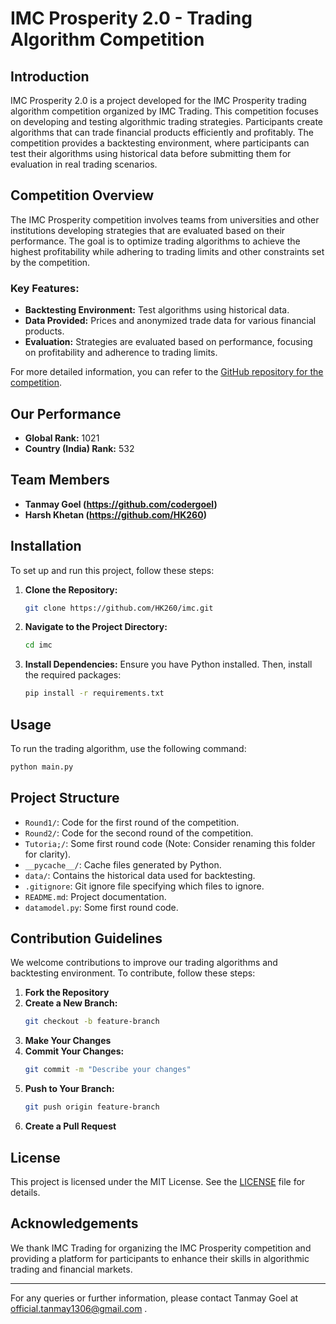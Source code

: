 # IMC Prosperity 2.0 - Trading Algorithm Competition

## Introduction

IMC Prosperity 2.0 is a project developed for the IMC Prosperity trading algorithm competition organized by IMC Trading. This competition focuses on developing and testing algorithmic trading strategies. Participants create algorithms that can trade financial products efficiently and profitably. The competition provides a backtesting environment, where participants can test their algorithms using historical data before submitting them for evaluation in real trading scenarios.

## Competition Overview

The IMC Prosperity competition involves teams from universities and other institutions developing strategies that are evaluated based on their performance. The goal is to optimize trading algorithms to achieve the highest profitability while adhering to trading limits and other constraints set by the competition.

### Key Features:
- **Backtesting Environment:** Test algorithms using historical data.
- **Data Provided:** Prices and anonymized trade data for various financial products.
- **Evaluation:** Strategies are evaluated based on performance, focusing on profitability and adherence to trading limits.

For more detailed information, you can refer to the [GitHub repository for the competition](https://github.com/benbates30/IMC-Prosperity).

## Our Performance

- **Global Rank:** 1021
- **Country (India) Rank:** 532

## Team Members

- **Tanmay Goel (https://github.com/codergoel)**
- **Harsh Khetan (https://github.com/HK260)**

## Installation

To set up and run this project, follow these steps:

1. **Clone the Repository:**
   ```bash
   git clone https://github.com/HK260/imc.git
   ```
2. **Navigate to the Project Directory:**
   ```bash
   cd imc
   ```
3. **Install Dependencies:**
   Ensure you have Python installed. Then, install the required packages:
   ```bash
   pip install -r requirements.txt
   ```

## Usage

To run the trading algorithm, use the following command:
```bash
python main.py
```

## Project Structure

- `Round1/`: Code for the first round of the competition.
- `Round2/`: Code for the second round of the competition.
- `Tutoria;/`: Some first round code (Note: Consider renaming this folder for clarity).
- `__pycache__/`: Cache files generated by Python.
- `data/`: Contains the historical data used for backtesting.
- `.gitignore`: Git ignore file specifying which files to ignore.
- `README.md`: Project documentation.
- `datamodel.py`: Some first round code.


## Contribution Guidelines

We welcome contributions to improve our trading algorithms and backtesting environment. To contribute, follow these steps:

1. **Fork the Repository**
2. **Create a New Branch:**
   ```bash
   git checkout -b feature-branch
   ```
3. **Make Your Changes**
4. **Commit Your Changes:**
   ```bash
   git commit -m "Describe your changes"
   ```
5. **Push to Your Branch:**
   ```bash
   git push origin feature-branch
   ```
6. **Create a Pull Request**

## License

This project is licensed under the MIT License. See the [LICENSE](LICENSE) file for details.

## Acknowledgements

We thank IMC Trading for organizing the IMC Prosperity competition and providing a platform for participants to enhance their skills in algorithmic trading and financial markets.

---

For any queries or further information, please contact Tanmay Goel at official.tanmay1306@gmail.com .




